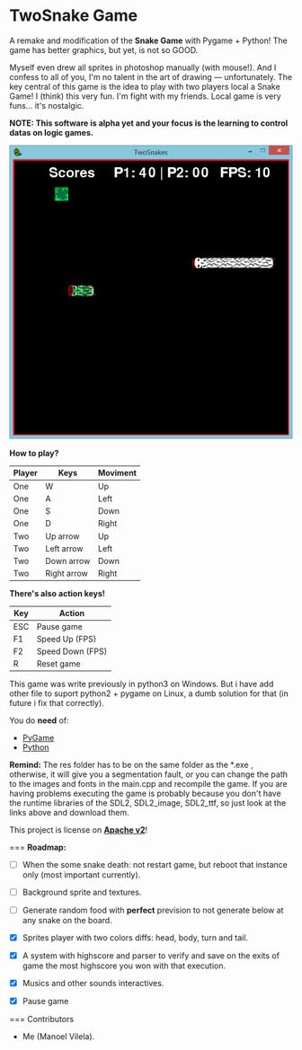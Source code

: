 __TwoSnake Game__
===



A remake and modification of the __Snake Game__ with Pygame + Python! The game has better graphics, but yet, is not so GOOD. 

Myself even drew all sprites in photoshop manually (with mouse!). And I confess to all of you, I'm no talent in the art of drawing — unfortunately. The key central of this game is the idea to play with two players local a Snake Game! I (think) this very fun. I'm fight with my friends. Local game is very funs... it's nostalgic.

**NOTE: This software is alpha yet and your focus is the learning to control datas on logic games.**

![Game Image](twoSnake.png)

__How to play?__

Player |     Keys    | Moviment 
------ | ----------- | --------
One    |      W      |    Up
One    |      A      |   Left
One    |      S      |   Down
One    |      D      |   Right
Two    |  Up arrow   |    Up
Two    |  Left arrow |   Left
Two    |  Down arrow |   Down
Two    |  Right arrow|   Right


__There's also action keys!__

 Key  |      Action       |
------| ----------------  |
 ESC  |  Pause game       |
 F1   |  Speed Up (FPS)   |
 F2   |  Speed Down (FPS) |
 R    |  Reset game       |



This game was write previously in python3 on Windows. But i have add other file to suport python2 + pygame on Linux, a dumb solution for that (in future i fix that correctly). 

You do <b>need</b> of:
  * [PyGame](http://www.pygame.org/download.shtml)
  * [Python](https://www.python.org/)
 

<b>Remind:</b> The res folder has to be on the same folder as the *.exe , otherwise, it will give you a segmentation fault, or you can change the path to the images and fonts in the main.cpp and recompile the game. If you are having problems executing the game is probably because you don't have the runtime libraries of the SDL2, SDL2_image, SDL2_ttf, so just look at the links above and download them.


This project is license on __[Apache v2](http://www.apache.org/licenses/LICENSE-2.0.html)__!

===
<b>Roadmap:</b> 
  - [ ] When the some snake death: not restart game, but reboot that instance only (most important currently).
  - [ ] Background sprite and textures.
  - [ ] Generate random food with __perfect__ prevision to not generate below at any snake on the board.
  - [X] Sprites player with two colors diffs: head, body, turn and tail.
  - [X] A system with highscore and parser to verify and save on the exits of game the most highscore you won with that execution.
  - [x] Musics and other sounds interactives.
  - [X] Pause game


===
Contributors
 * Me (Manoel Vilela).


